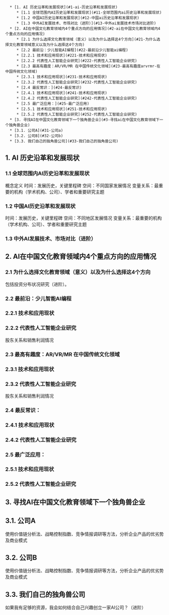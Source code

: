       
      * [1. AI 历史沿革和发展现状](#1-ai-历史沿革和发展现状)
         * [1.1 全球范围内AI历史沿革和发展现状](#11-全球范围内ai历史沿革和发展现状)
         * [1.2 中国AI历史沿革和发展现状](#12-中国ai历史沿革和发展现状)
         * [1.3 中外AI发展技术、市场对比（进阶）](#13-中外ai发展技术市场对比进阶)
      * [2. AI在中国文化教育领域内4个重点方向的应用情况](#2-ai在中国文化教育领域内4个重点方向的应用情况)
         * [2.1 为什么选择文化教育领域（意义）以及为什么选择这4个方向](#21-为什么选择文化教育领域意义以及为什么选择这4个方向)
         * [2.2 最前沿：少儿智能AI编程](#22-最前沿少儿智能ai编程)
         * [2.2.1 技术和应用现状](#221-技术和应用现状)
         * [2.2.2 代表性人工智能企业研究](#222-代表性人工智能企业研究)
         * [2.3 最高有趣度：AR/VR/MR 在中国传统文化领域](#23-最高有趣度arvrmr-在中国传统文化领域)
         * [2.3.1 技术和应用现状](#231-技术和应用现状)
         * [2.3.2 代表性人工智能企业研究](#232-代表性人工智能企业研究)
         * [2.4 最反常识：](#24-最反常识)
         * [2.4.1 技术和应用现状](#241-技术和应用现状)
         * [2.4.2 代表性人工智能企业研究](#242-代表性人工智能企业研究)
         * [2.5 最广泛应用：](#25-最广泛应用)
         * [2.5.1 技术和应用现状](#251-技术和应用现状)
         * [2.5.2 代表性人工智能企业研究](#252-代表性人工智能企业研究)
      * [3. 寻找AI在中国文化教育领域下一个独角兽企业](#3-寻找ai在中国文化教育领域下一个独角兽企业)
      * [3.1. 公司A](#31-公司a)
      * [3.2. 公司B](#32-公司b)
      * [3.3. 我们自己的独角兽公司](#33-我们自己的独角兽公司)

## 1. AI 历史沿革和发展现状
### 1.1 全球范围内AI历史沿革和发展现状
概念定义
时间：发展历史，关键里程碑
空间：不同国家发展情况
变量关系：最重要的机构（学术机构、公司）、学者和重要研究主题 
### 1.2 中国AI历史沿革和发展现状
时间：发展历史，关键里程碑
空间：不同地区发展情况
变量关系：最重要的机构（学术机构、公司）、学者和重要研究主题 
### 1.3 中外AI发展技术、市场对比（进阶） 

## 2. AI在中国文化教育领域内4个重点方向的应用情况
### 2.1 为什么选择文化教育领域（意义）以及为什么选择这4个方向
包括投资分布状况研究（进阶）。
### 2.2 最前沿：少儿智能AI编程
### 2.2.1 技术和应用现状
### 2.2.2 代表性人工智能企业研究
股东关系和销售利润情况
### 2.3 最高有趣度：AR/VR/MR 在中国传统文化领域
### 2.3.1 技术和应用现状
### 2.3.2 代表性人工智能企业研究
股东关系和销售利润情况
### 2.4 最反常识：
### 2.4.1 技术和应用现状
### 2.4.2 代表性人工智能企业研究
### 2.5 最广泛应用：
### 2.5.1 技术和应用现状
### 2.5.2 代表性人工智能企业研究


## 3. 寻找AI在中国文化教育领域下一个独角兽企业
## 3.1. 公司A
使用价值链分析法、战略控制指数、竞争情报调研等方法，分析企业产品的优劣势及商业模式
## 3.2. 公司B
使用价值链分析法、战略控制指数、竞争情报调研等方法，分析企业产品的优劣势及商业模式
## 3.3. 我们自己的独角兽公司
如果我有足够的资源，我会如何结合自己兴趣创立一家AI公司？（进阶） 
